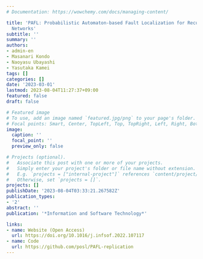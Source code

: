 ```yaml
---
# Documentation: https://wowchemy.com/docs/managing-content/

title: 'PAFL: Probabilistic Automaton-based Fault Localization for Recurrent Neural
  Networks'
subtitle: ''
summary: ''
authors:
- admin-en
- Masanari Kondo
- Naoyasu Ubayashi
- Yasutaka Kamei
tags: []
categories: []
date: '2023-03-01'
lastmod: 2023-08-04T11:27:37+09:00
featured: false
draft: false

# Featured image
# To use, add an image named `featured.jpg/png` to your page's folder.
# Focal points: Smart, Center, TopLeft, Top, TopRight, Left, Right, BottomLeft, Bottom, BottomRight.
image:
  caption: ''
  focal_point: ''
  preview_only: false

# Projects (optional).
#   Associate this post with one or more of your projects.
#   Simply enter your project's folder or file name without extension.
#   E.g. `projects = ["internal-project"]` references `content/project/deep-learning/index.md`.
#   Otherwise, set `projects = []`.
projects: []
publishDate: '2023-08-04T03:33:21.267582Z'
publication_types:
- '2'
abstract: ''
publication: '*Information and Software Technology*'

links: 
- name: Website (Open Access)
  url: https://doi.org/10.1016/j.infsof.2022.107117
- name: Code
  url: https://github.com/posl/PAFL-replication
---
```

